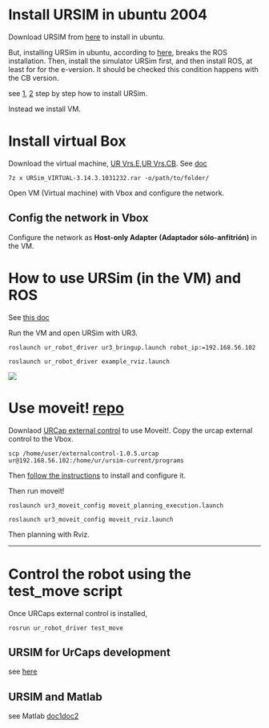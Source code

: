 # Install URSIM in ubuntu 2004

Download  URSIM from [here](https://www.universal-robots.com/download/software-cb-series/simulator-linux/offline-simulator-cb3-linux-ursim-3158/) to install in ubuntu.

But, installing URSim in ubuntu, according to [here](https://forum.universal-robots.com/t/offline-simulator-e-series-ur-sim-for-linux-5-11-1-removes-all-installed-files/15384), breaks the ROS installation. Then, install the simulator URSim first, and then install ROS, at least for for the e-version.  It should be checked this condition happens with the CB version.

see [1](https://github.com/arunavanag591/ursim), [2](https://www.mathworks.com/help/supportpkg/urseries/ug/setup-ursim-offline-simulator.html) step by step how to install URSim.

Instead we install VM.

# Install virtual Box 

Download the virtual machine, [UR Vrs.E](https://www.universal-robots.com/download/software-e-series/simulator-non-linux/offline-simulator-e-series-ur-sim-for-non-linux-594/),[UR Vrs.CB](https://www.universal-robots.com/download/software-cb-series/simulator-non-linux/offline-simulator-cb-series-non-linux-ursim-3158/). See [doc](https://academy.universal-robots.com/media/r3xlna5e/ursim_vmoracle_installation_guide_v3_es.pdf) 

```
7z x URSim_VIRTUAL-3.14.3.1031232.rar -o/path/to/folder/
```

Open VM (Virtual machine) with Vbox and configure the network.

## Config the network in Vbox

Configure the  network as __Host-only Adapter (Adaptador sólo-anfitrión)__ in the VM.

# How to use URSim (in the VM) and ROS

See [this doc](https://github.com/UniversalRobots/Universal_Robots_ROS_Driver/blob/master/ur_robot_driver/doc/usage_example.md)

Run the VM  and open URSim with UR3.

```
roslaunch ur_robot_driver ur3_bringup.launch robot_ip:=192.168.56.102

roslaunch ur_robot_driver example_rviz.launch
```


![](images/Ur3_ursim_ROS_noetic.gif)



# Use moveit! [repo](https://github.com/jcorredorc/ur_haptics_teleop_ros)

<!-- [ref1](https://youtu.be/ayp87SjrwPc) -->


Downlaod [URCap external control](https://github.com/UniversalRobots/Universal_Robots_ExternalControl_URCap/releases) to use Moveit!. Copy the urcap external control to the Vbox.


```
scp /home/user/externalcontrol-1.0.5.urcap  ur@192.168.56.102:/home/ur/ursim-current/programs
```


Then [follow the instructions](https://github.com/UniversalRobots/Universal_Robots_ROS_Driver/blob/master/ur_robot_driver/doc/install_urcap_cb3.md) to install and configure it.

Then run moveit!

```
roslaunch ur3_moveit_config moveit_planning_execution.launch

```

```
roslaunch ur3_moveit_config moveit_rviz.launch

```

Then planning with Rviz. 

<!-- sale el error


```
...

[ INFO] [1678904220.911134129]: Execution request received
[ WARN] [1678904220.919861759]: Controller 'scaled_pos_joint_traj_controller' failed with error INVALID_GOAL: 
[ WARN] [1678904220.919935262]: Controller handle scaled_pos_joint_traj_controller reports status FAILED
[ INFO] [1678904220.919964724]: Completed trajectory execution with status FAILED ...
[ INFO] [1678904220.920016774]: Execution completed: FAILED

...

```

[ver](https://github.com/UniversalRobots/Universal_Robots_ROS_Driver/issues/55) En el paquete universal_robot/ur*_moveit_config/config/controllers.yaml, cambiar la linea 

```
action_ns: follow_joint_trajectory
```

a


```
action_ns: scaled_pos_traj_controller/follow_joint_trajectory

``` -->

-----

# Control the robot using the test_move script

Once URCaps external control is installed,

```
rosrun ur_robot_driver test_move
```

<!-- Get the error

```
[ERROR] [1679953069.855385572]: A controller named 'scaled_vel_joint_traj_controller' was already loaded inside the controller manager
[ERROR] [1679953069.856487405]: Robot control is currently inactive. Starting controllers that claim resources is currently not possible. Not starting controller 'scaled_vel_joint_traj_controller'
[ERROR] [1679953069.856515156]: Could not switch controllers. The hardware interface combination for the requested controllers is unfeasible.
[ERROR] [1679953071.592390894]: Can't accept new action goals. Controller is not running.
```

see [this](https://github.com/UniversalRobots/Universal_Robots_ROS_Driver/issues/480#issuecomment-934506448), [this](https://github.com/UniversalRobots/Universal_Robots_ROS_Driver/issues/380#issuecomment-844124263), [this](https://github.com/UniversalRobots/Universal_Robots_ROS_Driver/blob/master/ur_robot_driver/README.md)




try to install

```
sudo apt install ros-noetic-scaled-controllers

catkin build
```

Keeps the same problem, 


PArece que lo unico es instalar URcaps, para poder controlar el robot desde ROS. La pregunta es si esto se puede hacer en URSim?? porque la Vbox no deja montar una USB!




Ok solved the issue! :D -->



## URSIM for UrCaps development

see [here](https://www.universal-robots.com/articles/ur/urplus-resources/urcap-how-to-install-ursim-for-urcaps-development/)



## URSIM and Matlab

see Matlab [doc1](https://www.mathworks.com/help/supportpkg/urseries/ug/setup-ursim-offline-simulator.html)[doc2](https://github.com/mathworks/MATLAB-URCap-for-External-Control)
